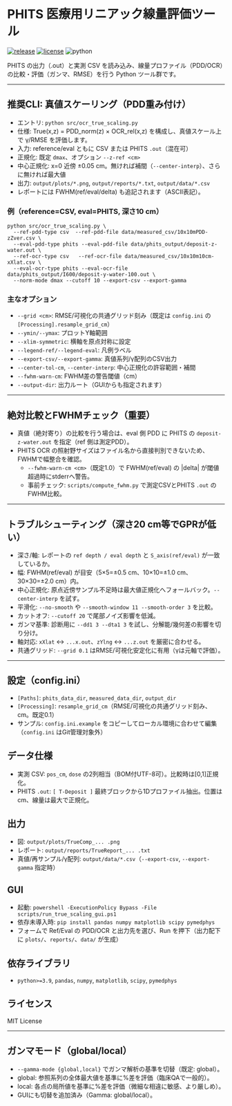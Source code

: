 # PHITS 医療用リニアック線量評価ツール

[![release](https://img.shields.io/github/v/release/inata169/phits-linac-validation?include_prereleases&label=release)](https://github.com/inata169/phits-linac-validation/releases)
[![license](https://img.shields.io/github/license/inata169/phits-linac-validation)](LICENSE)
![python](https://img.shields.io/badge/python-%3E%3D3.9-blue)

PHITS の出力（.out）と実測 CSV を読み込み、線量プロファイル（PDD/OCR）の比較・評価（ガンマ、RMSE）を行う Python ツール群です。

-----

## 推奨CLI: 真値スケーリング（PDD重み付け）
- エントリ: `python src/ocr_true_scaling.py`
- 仕様: True(x,z) = PDD_norm(z) × OCR_rel(x,z) を構成し、真値スケール上で γ/RMSE を評価します。
- 入力: reference/eval ともに CSV または PHITS `.out`（混在可）
- 正規化: 既定 `dmax`、オプション `--z-ref <cm>`
- 中心正規化: x=0 近傍 ±0.05 cm。無ければ補間（`--center-interp`）、さらに無ければ最大値
- 出力: `output/plots/*.png`, `output/reports/*.txt`, `output/data/*.csv`
- レポートには FWHM(ref/eval/delta) も追記されます（ASCII表記）。

### 例（reference=CSV, eval=PHITS, 深さ10 cm）
```
python src/ocr_true_scaling.py \
  --ref-pdd-type csv  --ref-pdd-file data/measured_csv/10x10mPDD-zZver.csv \
  --eval-pdd-type phits --eval-pdd-file data/phits_output/deposit-z-water.out \
  --ref-ocr-type csv   --ref-ocr-file data/measured_csv/10x10m10cm-xXlat.csv \
  --eval-ocr-type phits --eval-ocr-file data/phits_output/I600/deposit-y-water-100.out \
  --norm-mode dmax --cutoff 10 --export-csv --export-gamma
```

### 主なオプション
- `--grid <cm>`: RMSE/可視化の共通グリッド刻み（既定は `config.ini` の `[Processing].resample_grid_cm`）
- `--ymin/--ymax`: プロットY軸範囲
- `--xlim-symmetric`: 横軸を原点対称に設定
- `--legend-ref/--legend-eval`: 凡例ラベル
- `--export-csv/--export-gamma`: 真値系列/γ配列のCSV出力
- `--center-tol-cm`, `--center-interp`: 中心正規化の許容範囲・補間
- `--fwhm-warn-cm`: FWHM差の警告閾値（cm）
- `--output-dir`: 出力ルート（GUIからも指定されます）

-----

## 絶対比較とFWHMチェック（重要）
- 真値（絶対寄り）の比較を行う場合は、eval 側 PDD に PHITS の `deposit-z-water.out` を指定（ref 側は測定PDD）。
- PHITS OCR の照射野サイズはファイル名から直接判別できないため、FWHMで幅整合を確認。
  - `--fwhm-warn-cm <cm>`（既定1.0）で FWHM(ref/eval) の |delta| が閾値超過時にstderrへ警告。
  - 事前チェック: `scripts/compute_fwhm.py` で測定CSVとPHITS `.out` のFWHM比較。

-----

## トラブルシューティング（深さ20 cm等でGPRが低い）
- 深さ/軸: レポートの `ref depth / eval depth` と `S_axis(ref/eval)` が一致しているか。
- 幅: FWHM(ref/eval) が目安（5×5=±0.5 cm、10×10=±1.0 cm、30×30=±2.0 cm）内。
- 中心正規化: 原点近傍サンプル不足時は最大値正規化へフォールバック。`--center-interp` を試す。
- 平滑化: `--no-smooth` や `--smooth-window 11 --smooth-order 3` を比較。
- カットオフ: `--cutoff 20` で尾部ノイズ影響を低減。
- ガンマ基準: 診断用に `--dd1 3 --dta1 3` を試し、分解能/幾何差の影響を切り分け。
- 軸対応: `xXlat` ↔ `...x.out`、`zYlng` ↔ `...z.out` を厳密に合わせる。
- 共通グリッド: `--grid 0.1` はRMSE/可視化安定化に有用（γは元軸で評価）。

-----

## 設定（config.ini）
- `[Paths]`: `phits_data_dir`, `measured_data_dir`, `output_dir`
- `[Processing]`: `resample_grid_cm`（RMSE/可視化の共通グリッド刻み、cm。既定0.1）
- サンプル: `config.ini.example` をコピーしてローカル環境に合わせて編集（`config.ini` はGit管理対象外）

## データ仕様
- 実測 CSV: `pos_cm`, `dose` の2列相当（BOM付UTF-8可）。比較時は[0,1]正規化。
- PHITS `.out`: `[ T-Deposit ]` 最終ブロックから1Dプロファイル抽出。位置は cm、線量は最大で正規化。

## 出力
- 図: `output/plots/TrueComp_... .png`
- レポート: `output/reports/TrueReport_... .txt`
- 真値/再サンプル/γ配列: `output/data/*.csv`（`--export-csv`, `--export-gamma` 指定時）

## GUI
- 起動: `powershell -ExecutionPolicy Bypass -File scripts/run_true_scaling_gui.ps1`
- 依存未導入時: `pip install pandas numpy matplotlib scipy pymedphys`
- フォームで Ref/Eval の PDD/OCR と出力先を選び、Run を押下（出力配下に `plots/`、`reports/`、`data/` が生成）

## 依存ライブラリ
- `python>=3.9`, `pandas`, `numpy`, `matplotlib`, `scipy`, `pymedphys`

## ライセンス
MIT License

-----

## ガンマモード（global/local）
- `--gamma-mode {global,local}` でガンマ解析の基準を切替（既定: global）。
- global: 参照系列の全体最大値を基準に%差を評価（臨床QAで一般的）。
- local: 各点の局所値を基準に%差を評価（微細な相違に敏感、より厳しめ）。
- GUIにも切替を追加済み（Gamma: global/local）。
